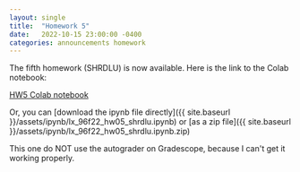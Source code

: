```yaml
---
layout: single
title:  "Homework 5"
date:   2022-10-15 23:00:00 -0400
categories: announcements homework
---
```

The fifth homework (SHRDLU) is now available.  Here is the link to the Colab notebook:

[HW5 Colab notebook](https://colab.research.google.com/drive/13F99DAfLSmEx-T02rfjWafh9W0mXDKeI?usp=sharing)

Or, you can [download the ipynb file directly]({{ site.baseurl }}/assets/ipynb/lx_96f22_hw05_shrdlu.ipynb)
or [as a zip file]({{ site.baseurl }}/assets/ipynb/lx_96f22_hw05_shrdlu.ipynb.zip)

This one do NOT use the autograder on Gradescope, because I can't get it working properly.
